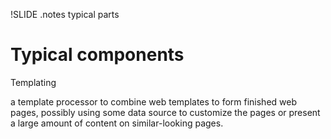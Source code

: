 !SLIDE 
.notes typical parts  

# Typical components #

Templating 
 
 a template processor to combine web templates to form finished web pages, possibly using some data source to customize the pages or present a large amount of content on similar-looking pages.


